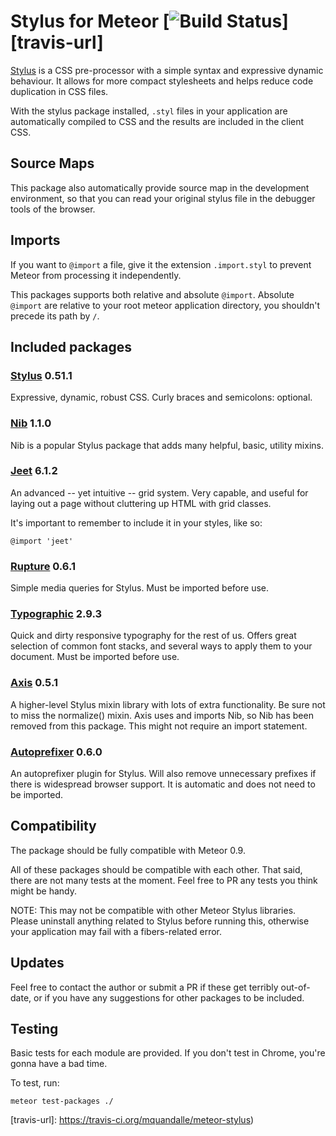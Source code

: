 # Stylus for Meteor [![Build Status][travis-img]][travis-url]

[Stylus](http://stylus-lang.com/) is a CSS pre-processor with a
simple syntax and expressive dynamic behaviour. It allows for more compact
stylesheets and helps reduce code duplication in CSS files.

With the stylus package installed, `.styl` files in your application are
automatically compiled to CSS and the results are included in the client CSS.

## Source Maps

This package also automatically provide source map in the development
environment, so that you can read your original stylus file in the debugger
tools of the browser.

## Imports

If you want to `@import` a file, give it the extension `.import.styl` to prevent
Meteor from processing it independently.

This packages supports both relative and absolute `@import`. Absolute `@import`
are relative to your root meteor application directory, you shouldn't precede
its path by `/`.

## Included packages

### [Stylus](http://stylus-lang.com/) 0.51.1

Expressive, dynamic, robust CSS. Curly braces and semicolons: optional.

### [Nib](http://tj.github.io/nib/) 1.1.0

Nib is a popular Stylus package that adds many helpful, basic, utility mixins.

### [Jeet](http://jeet.gs/) 6.1.2

An advanced -- yet intuitive -- grid system. Very capable, and useful for laying
out a page without cluttering up HTML with grid classes.

It's important to remember to include it in your styles, like so:

```
@import 'jeet'
```

### [Rupture](http://jenius.github.io/rupture/) 0.6.1

Simple media queries for Stylus. Must be imported before use.

### [Typographic](https://github.com/corysimmons/typographic) 2.9.3

Quick and dirty responsive typography for the rest of us. Offers great selection
of common font stacks, and several ways to apply them to your document. Must be
imported before use.

### [Axis](http://axis.netlify.com/) 0.5.1

A higher-level Stylus mixin library with lots of extra functionality. Be sure
not to miss the normalize() mixin. Axis uses and imports Nib, so Nib has been
removed from this package. This might not require an import statement.

### [Autoprefixer](https://github.com/jenius/autoprefixer-stylus) 0.6.0

An autoprefixer plugin for Stylus. Will also remove unnecessary prefixes if
there is widespread browser support. It is automatic and does not need to be
imported.

## Compatibility

The package should be fully compatible with Meteor 0.9.

All of these packages should be compatible with each other. That said, there are
not many tests at the moment. Feel free to PR any tests you think might be
handy.

NOTE: This may not be compatible with other Meteor Stylus libraries. Please
uninstall anything related to Stylus before running this, otherwise your
application may fail with a fibers-related error.

## Updates

Feel free to contact the author or submit a PR if these get terribly out-of-
date, or if you have any suggestions for other packages to be included.

## Testing

Basic tests for each module are provided. If you don't test in Chrome, you're
gonna have a bad time.

To test, run:

```
meteor test-packages ./
```

[travis-img]: http://img.shields.io/travis/mquandalle/meteor-stylus.svg
[travis-url]: https://travis-ci.org/mquandalle/meteor-stylus)

